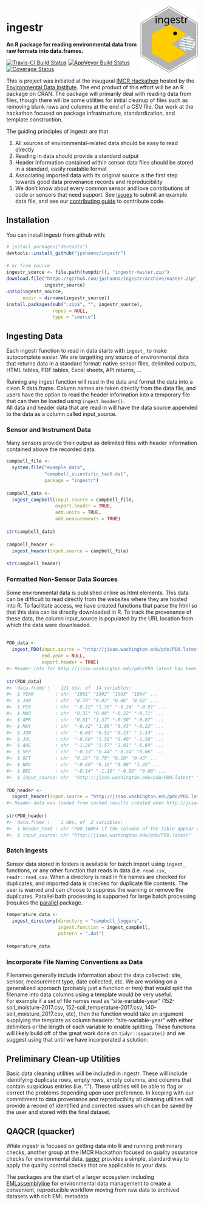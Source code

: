 
<!-- README.md is generated from README.Rmd. Please edit that file -->

<img src="man/figures/logo_ingestr.svg" align="right" width=150px>

# ingestr

**An R package for reading environmental data from raw formats into
data.frames.**

[![Travis-CI Build
Status](https://travis-ci.org/jpshanno/ingestr.svg?branch=master)](https://travis-ci.org/jpshanno/ingestr)
[![AppVeyor Build
Status](https://ci.appveyor.com/api/projects/status/github/jpshanno/ingestr?branch=master&svg=true)](https://ci.appveyor.com/project/jpshanno/ingestr)
[![Coverage
Status](https://img.shields.io/codecov/c/github/jpshanno/ingestr/master.svg)](https://codecov.io/github/jpshanno/ingestr?branch=master)

This is project was initiated at the inaugural [IMCR
Hackathon](https://github.com/IMCR-Hackathon/HackathonCentral) hosted by
the [Environmental Data
Institute](https://environmentaldatainitiative.org/). The end product of
this effort will be an R package on CRAN. The package will primarily
deal with reading data from files, though there will be some utilities
for initial cleanup of files such as removing blank rows and columns at
the end of a CSV file. Our work at the hackathon focused on package
infrastructure, standardization, and template construction.

The guiding principles of ingestr are that

1.  All sources of environmental-related data should be easy to read
    directly
2.  Reading in data should provide a standard output
3.  Header information contained within sensor data files should be
    stored in a standard, easily readable format
4.  Associating imported data with its original source is the first step
    towards good data provenance records and reproducibility
5.  We don’t know about every common sensor and love contributions of
    code or sensors that need support. See
    [issues](https://github.com/jpshanno/ingestr/issues) to submit an
    example data file, and see our [contributing
    guide](https://jpshanno.github.io/ingestr/CONTRIBUTING) to
    contribute code.

## Installation

You can install ingestr from github with:

``` r
# install.packages("devtools")
devtools::install_github("jpshanno/ingestr")

# or from source
ingestr_source <- file.path(tempdir(), "ingestr-master.zip")
download.file("https://github.com/jpshanno/ingestr/archive/master.zip",
              ingestr_source)
unzip(ingestr_source,
      exdir = dirname(ingestr_source))
install.packages(sub(".zip$", "", ingestr_source), 
                 repos = NULL,
                 type = "source")
```

## Ingesting Data

Each ingestr function to read in data starts with `ingest_` to make
autocomplete easier. We are targetting any source of environmental data
that returns data in a standard format: native sensor files, delimited
outputs, HTML tables, PDF tables, Excel sheets, API returns, …

Running any ingest function will read in the data and format the data
into a clean R data.frame. Column names are taken directly from the data
file, and users have the option to read the header information into a
temporary file that can then be loaded using `ingest_header()`.  
All data and header data that are read in will have the data source
appended to the data as a column called input\_source.

### Sensor and Instrument Data

Many sensors provide their output as delimited files with header
information contained above the recorded data.

``` r
campbell_file <- 
  system.file("example_data",
              "campbell_scientific_tao5.dat",
              package = "ingestr")

campbell_data <- 
  ingest_campbell(input.source = campbell_file,
                  export.header = TRUE,
                  add.units = TRUE,
                  add.measurements = TRUE)

str(campbell_data)

campbell_header <- 
  ingest_header(input.source = campbell_file)

str(campbell_header)
```

### Formatted Non-Sensor Data Sources

Some environmental data is published online as html elements. This data
can be difficult to read directly from the websites where they are
hosted into R. To facilitate access, we have created functions that
parse the html so that this data can be directly downloaded in R. To
track the provenance of these data, the column input\_source is
populated by the URL location from which the data were downloaded.

``` r

PDO_data <- 
  ingest_PDO(input.source = "http://jisao.washington.edu/pdo/PDO.latest",  
             end.year = NULL,
             export.header = TRUE)
#> Header info for http://jisao.washington.edu/pdo/PDO.latest has been saved to a temporary file. Run ingest_header('http://jisao.washington.edu/pdo/PDO.latest') to load the header data.

str(PDO_data)
#> 'data.frame':    121 obs. of  14 variables:
#>  $ YEAR        : chr  "1901" "1902" "1903" "1904" ...
#>  $ JAN         : chr  "0.79" "0.82" "0.86" "0.63" ...
#>  $ FEB         : chr  "-0.12" "1.58" "-0.24" "-0.91" ...
#>  $ MAR         : chr  "0.35" "0.48" "-0.22" "-0.71" ...
#>  $ APR         : chr  "0.61" "1.37" "-0.50" "-0.07" ...
#>  $ MAY         : chr  "-0.42" "1.09" "0.43" "-0.22" ...
#>  $ JUN         : chr  "-0.05" "0.52" "0.23" "-1.53" ...
#>  $ JUL         : chr  "-0.60" "1.58" "0.40" "-1.58" ...
#>  $ AUG         : chr  "-1.20" "1.57" "1.01" "-0.64" ...
#>  $ SEP         : chr  "-0.33" "0.44" "-0.24" "0.06" ...
#>  $ OCT         : chr  "0.16" "0.70" "0.18" "0.43" ...
#>  $ NOV         : chr  "-0.60" "0.16" "0.08" "1.45" ...
#>  $ DEC         : chr  "-0.14" "-1.10" "-0.03" "0.06" ...
#>  $ input_source: chr  "http://jisao.washington.edu/pdo/PDO.latest" "http://jisao.washington.edu/pdo/PDO.latest" "http://jisao.washington.edu/pdo/PDO.latest" "http://jisao.washington.edu/pdo/PDO.latest" ...

PDO_header <- 
  ingest_header(input.source = "http://jisao.washington.edu/pdo/PDO.latest")
#> Header data was loaded from cached results created when http://jisao.washington.edu/pdo/PDO.latest was ingested previously in this R session.

str(PDO_header)
#> 'data.frame':    1 obs. of  2 variables:
#>  $ header_text : chr "PDO INDEX If the columns of the table appear without formatting on your browser, use http://research.jisao.wash"| __truncated__
#>  $ input_source: chr "http://jisao.washington.edu/pdo/PDO.latest"
```

### Batch Ingests

Sensor data stored in folders is available for batch import using
`ingest_` functions, or any other function that reads in data (i.e.
`read.csv`, `readr::read_csv`. When a directory is read in file names
are checked for duplicates, and imported data is checked for duplicate
file contents. The user is warned and can choose to suppress the warning
or remove the duplicates. Parallel bath processing is supported for
large batch processing (requires the
[parallel](https://stat.ethz.ch/R-manual/R-devel/library/parallel/doc/parallel.pdf)
package.

``` r
temperature_data <- 
  ingest_directory(directory = "campbell_loggers",
                   ingest.function = ingest_campbell,
                   pattern = ".dat")

temperature_data
```

### Incorporate File Naming Conventions as Data

Filenames generally include information about the data collected: site,
sensor, measurement type, date collected, etc. We are working on a
generalized approach (probably just a function or two) that would split
the filename into data columns using a template would be very useful.  
For example if a set of file names read as “site-variable-year”
(152-soil\_moisture-2017.csv, 152-soil\_temperature-2017.csv,
140-soil\_moisture\_2017.csv, etc), then the function would take an
argument supplying the template as column headers: “site-variable-year”
with either delimiters or the length of each variable to enable
splitting. These functions will likely build off of the great work done
on `tidyr::separate()` and we suggest using that until we have
incorporated a solution.

## Preliminary Clean-up Utilities

Basic data cleaning utilities will be included in ingestr. These will
include identifying duplicate rows, empty rows, empty columns, and
columns that contain suspicious entries (i.e. “.”). These utilities will
be able to flag or correct the problems depending upon user preference.
In keeping with our commitment to data provenance and reproduciblity all
cleaning utilities will provide a record of identified and corrected
issues which can be saved by the user and stored with the final dataset.

## QAQCR (quacker)

While ingestr is focused on getting data into R and running preliminary
checks, another group at the IMCR Hackathon focused on quality assurance
checks for environmental data.
[qaqcr](https://github.com/IMCR-Hackathon/qaqc_tools) provides a simple,
standard way to apply the quality control checks that are applicable to
your data.

The packages are the start of a larger ecosystem including
[EMLassemblyline](https://github.com/EDIorg/EMLassemblyline) for
environmental data management to create a convenient, reproducible
workflow moving from raw data to archived datasets with rich EML
metadata.
